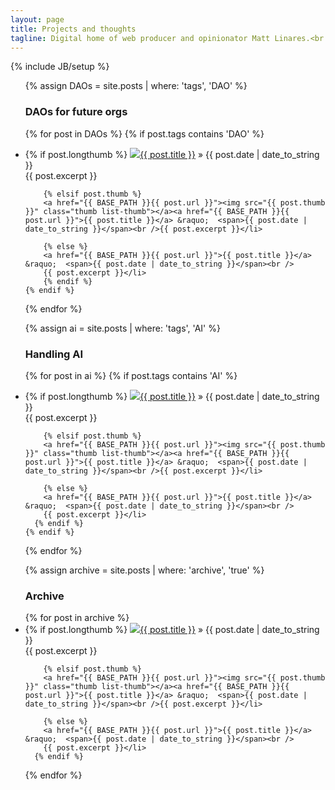 ```yaml
---
layout: page
title: Projects and thoughts
tagline: Digital home of web producer and opinionator Matt Linares.<br /><a href="/profile">See my profile</a> and <a href='mailto:info@microsplash.org'>get in touch</a>.
---
```

{% include JB/setup %}

<ul class="posts">

{% assign DAOs = site.posts | where: 'tags', 'DAO' %}

<h3>DAOs for future orgs</h3>

  {% for post in DAOs %}
    {% if post.tags contains 'DAO' %}
      <li>
  		{% if post.longthumb %}
  		<a href="{{ BASE_PATH }}{{ post.url }}"><img src="{{ post.longthumb }}" class="thumb long-thumb"></a><a href="{{ BASE_PATH }}{{ post.url }}">{{ post.title }}</a> &raquo;  <span>{{ post.date | date_to_string }}</span><br />{{ post.excerpt }}</li>

      	{% elsif post.thumb %}
      	<a href="{{ BASE_PATH }}{{ post.url }}"><img src="{{ post.thumb }}" class="thumb list-thumb"></a><a href="{{ BASE_PATH }}{{ post.url }}">{{ post.title }}</a> &raquo;  <span>{{ post.date | date_to_string }}</span><br />{{ post.excerpt }}</li>

      	{% else %}
      	<a href="{{ BASE_PATH }}{{ post.url }}">{{ post.title }}</a> &raquo;  <span>{{ post.date | date_to_string }}</span><br />
      	{{ post.excerpt }}</li>
    	{% endif %}
    {% endif %}
  {% endfor %}  


{% assign ai = site.posts | where: 'tags', 'AI' %}

  <h3>Handling AI</h3>

  {% for post in ai %}
    {% if post.tags contains 'AI' %}
      <li>
      {% if post.longthumb %}
      <a href="{{ BASE_PATH }}{{ post.url }}"><img src="{{ post.longthumb }}" class="thumb long-thumb"></a><a href="{{ BASE_PATH }}{{ post.url }}">{{ post.title }}</a> &raquo;  <span>{{ post.date | date_to_string }}</span><br />{{ post.excerpt }}</li>

        {% elsif post.thumb %}
        <a href="{{ BASE_PATH }}{{ post.url }}"><img src="{{ post.thumb }}" class="thumb list-thumb"></a><a href="{{ BASE_PATH }}{{ post.url }}">{{ post.title }}</a> &raquo;  <span>{{ post.date | date_to_string }}</span><br />{{ post.excerpt }}</li>

        {% else %}
        <a href="{{ BASE_PATH }}{{ post.url }}">{{ post.title }}</a> &raquo;  <span>{{ post.date | date_to_string }}</span><br />
        {{ post.excerpt }}</li>
      {% endif %}
    {% endif %}
  {% endfor %}

{% assign archive = site.posts | where: 'archive', 'true' %}

  <h3>Archive</h3>
  {% for post in archive %}
      <li>
      {% if post.longthumb %}
      <a href="{{ BASE_PATH }}{{ post.url }}"><img src="{{ post.longthumb }}" class="thumb long-thumb"></a><a href="{{ BASE_PATH }}{{ post.url }}">{{ post.title }}</a> &raquo;  <span>{{ post.date | date_to_string }}</span><br />{{ post.excerpt }}</li>

        {% elsif post.thumb %}
        <a href="{{ BASE_PATH }}{{ post.url }}"><img src="{{ post.thumb }}" class="thumb list-thumb"></a><a href="{{ BASE_PATH }}{{ post.url }}">{{ post.title }}</a> &raquo;  <span>{{ post.date | date_to_string }}</span><br />{{ post.excerpt }}</li>

        {% else %}
        <a href="{{ BASE_PATH }}{{ post.url }}">{{ post.title }}</a> &raquo;  <span>{{ post.date | date_to_string }}</span><br />
        {{ post.excerpt }}</li>
      {% endif %}
  {% endfor %}
</ul>



